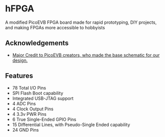 
# hFPGA

A modified PicoEVB FPGA board made for rapid prototyping, DIY projects, and making FPGAs more accessible to hobbyists


## Acknowledgements

 - [Major Credit to PicoEVB creators, who made the base schematic for our design.](https://github.com/RHSResearchLLC/PicoEVB/tree/master)


## Features

- 78 Total I/O Pins
- SPI Flash Boot capability
- Integrated USB-JTAG support
- 4 ADC Pins
- 4 Clock Output Pins
- 4 3.3v PWR Pins
- 6 True Single-Ended GPIO Pins
- 15 Differential Lines, with Pseudo-Single Ended capability
- 24 GND Pins
